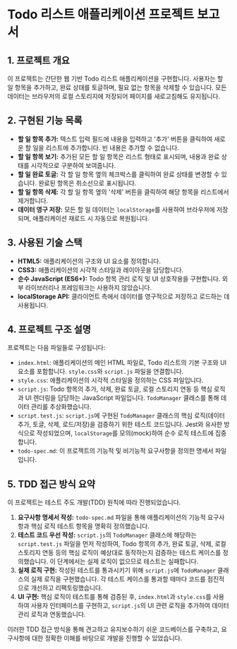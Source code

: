 # Todo 리스트 애플리케이션 프로젝트 보고서

## 1. 프로젝트 개요
이 프로젝트는 간단한 웹 기반 Todo 리스트 애플리케이션을 구현합니다. 사용자는 할 일 항목을 추가하고, 완료 상태를 토글하며, 필요 없는 항목을 삭제할 수 있습니다. 모든 데이터는 브라우저의 로컬 스토리지에 저장되어 페이지를 새로고침해도 유지됩니다.

## 2. 구현된 기능 목록
- **할 일 항목 추가:** 텍스트 입력 필드에 내용을 입력하고 '추가' 버튼을 클릭하여 새로운 할 일을 리스트에 추가합니다. 빈 내용은 추가할 수 없습니다.
- **할 일 항목 보기:** 추가된 모든 할 일 항목은 리스트 형태로 표시되며, 내용과 완료 상태를 시각적으로 구분하여 보여줍니다.
- **할 일 완료 토글:** 각 할 일 항목 옆의 체크박스를 클릭하여 완료 상태를 변경할 수 있습니다. 완료된 항목은 취소선으로 표시됩니다.
- **할 일 항목 삭제:** 각 할 일 항목 옆의 '삭제' 버튼을 클릭하여 해당 항목을 리스트에서 제거합니다.
- **데이터 영구 저장:** 모든 할 일 데이터는 `localStorage`를 사용하여 브라우저에 저장되며, 애플리케이션 재로드 시 자동으로 복원됩니다.

## 3. 사용된 기술 스택
- **HTML5:** 애플리케이션의 구조와 UI 요소를 정의합니다.
- **CSS3:** 애플리케이션의 시각적 스타일과 레이아웃을 담당합니다.
- **순수 JavaScript (ES6+):** Todo 항목 관리 로직 및 UI 상호작용을 구현합니다. 외부 라이브러리나 프레임워크는 사용하지 않았습니다.
- **localStorage API:** 클라이언트 측에서 데이터를 영구적으로 저장하고 로드하는 데 사용됩니다.

## 4. 프로젝트 구조 설명
프로젝트는 다음 파일들로 구성됩니다:

- `index.html`: 애플리케이션의 메인 HTML 파일로, Todo 리스트의 기본 구조와 UI 요소를 포함합니다. `style.css`와 `script.js` 파일을 연결합니다.
- `style.css`: 애플리케이션의 시각적 스타일을 정의하는 CSS 파일입니다.
- `script.js`: Todo 항목의 추가, 삭제, 완료 토글, 로컬 스토리지 연동 등 핵심 로직과 UI 렌더링을 담당하는 JavaScript 파일입니다. `TodoManager` 클래스를 통해 데이터 관리를 추상화했습니다.
- `script.test.js`: `script.js`에 구현된 `TodoManager` 클래스의 핵심 로직(데이터 추가, 토글, 삭제, 로드/저장)을 검증하기 위한 테스트 코드입니다. Jest와 유사한 방식으로 작성되었으며, `localStorage`를 모의(mock)하여 순수 로직 테스트에 집중합니다.
- `todo-spec.md`: 이 프로젝트의 기능적 및 비기능적 요구사항을 정의한 명세서 파일입니다.

## 5. TDD 접근 방식 요약
이 프로젝트는 테스트 주도 개발(TDD) 원칙에 따라 진행되었습니다.
1.  **요구사항 명세서 작성:** `todo-spec.md` 파일을 통해 애플리케이션의 기능적 요구사항과 핵심 로직 테스트 항목을 명확히 정의했습니다.
2.  **테스트 코드 우선 작성:** `script.js`의 `TodoManager` 클래스에 해당하는 `script.test.js` 파일을 먼저 작성하여, Todo 항목의 추가, 완료 토글, 삭제, 로컬 스토리지 연동 등의 핵심 로직이 예상대로 동작하는지 검증하는 테스트 케이스를 정의했습니다. 이 단계에서는 실제 로직이 없으므로 테스트는 실패합니다.
3.  **실제 로직 구현:** 작성된 테스트를 통과시키기 위해 `script.js`에 `TodoManager` 클래스의 실제 로직을 구현했습니다. 각 테스트 케이스를 통과할 때마다 코드를 점진적으로 개선하고 리팩토링했습니다.
4.  **UI 구현:** 핵심 로직이 테스트를 통해 검증된 후, `index.html`과 `style.css`를 사용하여 사용자 인터페이스를 구현하고, `script.js`의 UI 관련 로직을 추가하여 데이터 관리 로직과 연동했습니다.

이러한 TDD 접근 방식을 통해 견고하고 유지보수하기 쉬운 코드베이스를 구축하고, 요구사항에 대한 정확한 이해를 바탕으로 개발을 진행할 수 있었습니다.
